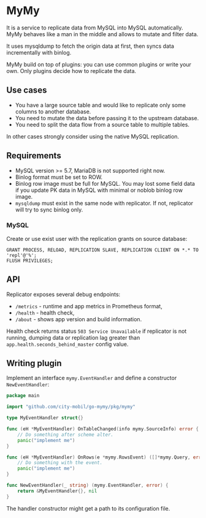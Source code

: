 # MyMy

It is a service to replicate data from MySQL into MySQL automatically. MyMy behaves like a man in the middle and allows
to mutate and filter data.

It uses mysqldump to fetch the origin data at first, then syncs data incrementally with binlog.

MyMy build on top of plugins: you can use common plugins or write your own. Only plugins decide how to replicate the
data.

## Use cases

* You have a large source table and would like to replicate only some columns to another database.
* You need to mutate the data before passing it to the upstream database.
* You need to split the data flow from a source table to multiple tables.

In other cases strongly consider using the native MySQL replication.

## Requirements

* MySQL version >= 5.7, MariaDB is not supported right now.
* Binlog format must be set to ROW.
* Binlog row image must be full for MySQL. You may lost some field data if you update PK data in MySQL with minimal or
  noblob binlog row image.
* `mysqldump` must exist in the same node with replicator. If not, replicator will try to sync binlog only.

### MySQL

Create or use exist user with the replication grants on source database:

```mysql
GRANT PROCESS, RELOAD, REPLICATION SLAVE, REPLICATION CLIENT ON *.* TO 'repl'@'%';
FLUSH PRIVILEGES;
```

## API

Replicator exposes several debug endpoints:

* `/metrics` - runtime and app metrics in Prometheus format,
* `/health` - health check,
* `/about` - shows app version and build information.

Health check returns status `503 Service Unavailable` if replicator is not running, dumping data or replication lag
greater than `app.health.seconds_behind_master` config value.

## Writing plugin

Implement an interface `mymy.EventHandler` and define a constructor `NewEventHandler`:

```go
package main

import "github.com/city-mobil/go-mymy/pkg/mymy"

type MyEventHandler struct{}

func (eH *MyEventHandler) OnTableChanged(info mymy.SourceInfo) error {
	// Do something after scheme alter. 
	panic("implement me")
}

func (eH *MyEventHandler) OnRows(e *mymy.RowsEvent) ([]*mymy.Query, error) {
	// Do something with the event.
	panic("implement me")
}

func NewEventHandler(_ string) (mymy.EventHandler, error) {
	return &MyEventHandler{}, nil
}
```

The handler constructor might get a path to its configuration file.
